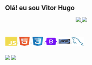 ## Olá! eu sou Vitor Hugo
<div align="center">
  <a href="https://github.com/VITORBR1997">
  <img height="30%" src="https://github-readme-stats.vercel.app/api?username=VitorHugoFreireFrancoGoncales&show_icons=true&theme=dark&include_all_commits=true&count_private=true"/>
  <img height="30%" src="https://github-readme-stats.vercel.app/api/top-langs/?username=VitorHugoFreireFrancoGoncales&layout=compact&langs_count=7&theme=dark"/>
</div>
  
  ##
  
<div style="display: inline_block"><br>
  <img align="center" alt="VitorHugoFreireFrancoGoncales-Js" height="30" width="40" src="https://raw.githubusercontent.com/devicons/devicon/master/icons/javascript/javascript-plain.svg">
  <img align="center" alt="VitorHugoFreireFrancoGoncales-HTML" height="30" width="40" src="https://raw.githubusercontent.com/devicons/devicon/master/icons/html5/html5-original.svg">
  <img align="center" alt="VitorHugoFreireFrancoGoncales-CSS" height="30" width="40" src="https://raw.githubusercontent.com/devicons/devicon/master/icons/css3/css3-original.svg">
  <img align="center" alt="VitorHugoFreireFrancoGoncales-bootstrap" height="30" width="40" src="https://raw.githubusercontent.com/devicons/devicon/master/icons/bootstrap/bootstrap-original.svg">
  <img align="center" alt="VitorHugoFreireFrancoGoncales-PHP" height="30" width="40" src="https://raw.githubusercontent.com/devicons/devicon/master/icons/php/php-original.svg">
  <img align="center" alt="VitorHugoFreireFrancoGoncales-MYSQL" height="30" width="40" src="https://raw.githubusercontent.com/devicons/devicon/master/icons/mysql/mysql-original.svg">
</div>
  
  ##
  
<div> 
  <a href="" target="_blank"><img src="https://img.shields.io/badge/YouTube-FF0000?style=for-the-badge&logo=youtube&logoColor=white" target="_blank"></a>
  <a href = "mailto:vitor.hugo.freire.franco@gmail.com"><img src="https://img.shields.io/badge/-Gmail-%23333?style=for-the-badge&logo=gmail&logoColor=white" target="_blank"></a>
</div>
